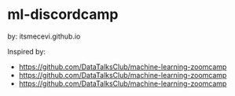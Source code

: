 # ml-discordcamp

by: itsmecevi.github.io


Inspired by:
* https://github.com/DataTalksClub/machine-learning-zoomcamp
* https://github.com/DataTalksClub/machine-learning-zoomcamp
* https://github.com/DataTalksClub/machine-learning-zoomcamp
